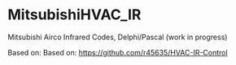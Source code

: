 # MitsubishiHVAC_IR
Mitsubishi Airco Infrared Codes, Delphi/Pascal
(work in progress)

Based on: Based on: https://github.com/r45635/HVAC-IR-Control
